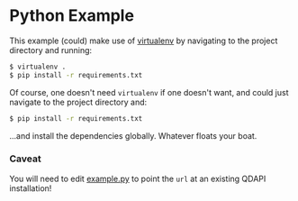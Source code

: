 # Python Example

This example (could) make use of [virtualenv](http://python-guide-pt-br.readthedocs.io/en/latest/dev/virtualenvs/) by navigating to the project directory and running:

```bash
$ virtualenv .
$ pip install -r requirements.txt
```

Of course, one doesn't need `virtualenv` if one doesn't want, and could just navigate to the project directory and:

```bash
$ pip install -r requirements.txt
```

...and install the dependencies globally. Whatever floats your boat.

### Caveat

You will need to edit [example.py](./example.py#L5) to point the `url` at an existing QDAPI installation!
